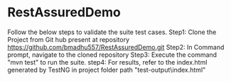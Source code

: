 # RestAssuredDemo
Follow the below steps to validate the suite test cases.
Step1: Clone the Project from Git hub present at repository https://github.com/bmadhu557/RestAssuredDemo.git
Step2: In Command prompt, navigate to the cloned repository
Step3: Execute the command "mvn test" to run the suite.
step4: For results, refer to the index.html generated by TestNG in project folder path "test-output\index.html"

